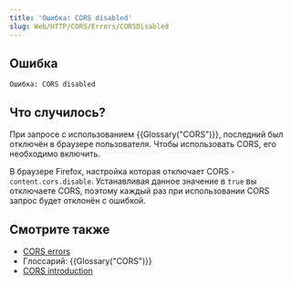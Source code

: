 ```yaml
---
title: 'Ошибка: CORS disabled'
slug: Web/HTTP/CORS/Errors/CORSDisabled
---
```


## Ошибка

```
Ошибка: CORS disabled
```

## Что случилось?

При запросе с использованием {{Glossary("CORS")}}, последний был отключён в браузере пользователя. Чтобы использовать CORS, его необходимо включить.

В браузере Firefox, настройка которая отключает CORS - `content.cors.disable`. Устанавливая данное значение в `true` вы отключаете CORS, поэтому каждый раз при использовании CORS запрос будет отклонён с ошибкой.

## Смотрите также

- [CORS errors](/ru/docs/Web/HTTP/CORS/Errors)
- Глоссарий: {{Glossary("CORS")}}
- [CORS introduction](/ru/docs/Web/HTTP/CORS)

